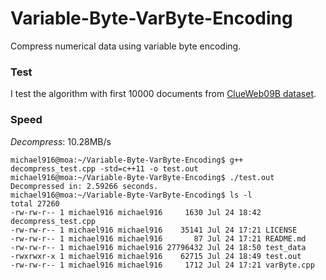 # Variable-Byte-VarByte-Encoding
Compress numerical data using variable byte encoding.

### Test
I test the algorithm with first 10000 documents from [ClueWeb09B dataset](https://lemurproject.org/clueweb09/).

### Speed
*Decompress*: 10.28MB/s

```
michael916@moa:~/Variable-Byte-VarByte-Encoding$ g++ decompress_test.cpp -std=c++11 -o test.out
michael916@moa:~/Variable-Byte-VarByte-Encoding$ ./test.out 
Decompressed in: 2.59266 seconds.
michael916@moa:~/Variable-Byte-VarByte-Encoding$ ls -l
total 27260
-rw-rw-r-- 1 michael916 michael916     1630 Jul 24 18:42 decompress_test.cpp
-rw-rw-r-- 1 michael916 michael916    35141 Jul 24 17:21 LICENSE
-rw-rw-r-- 1 michael916 michael916       87 Jul 24 17:21 README.md
-rw-rw-r-- 1 michael916 michael916 27796432 Jul 24 18:50 test_data
-rwxrwxr-x 1 michael916 michael916    62715 Jul 24 18:49 test.out
-rw-rw-r-- 1 michael916 michael916     1712 Jul 24 17:21 varByte.cpp
```

